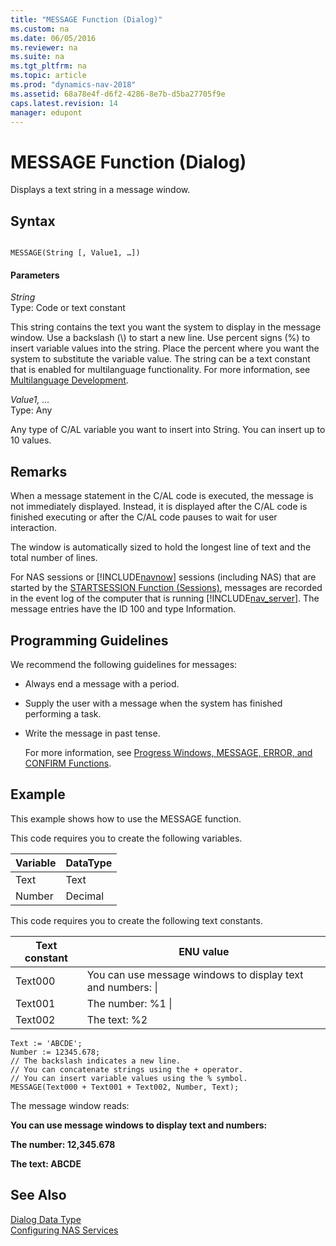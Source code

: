 ```yaml
---
title: "MESSAGE Function (Dialog)"
ms.custom: na
ms.date: 06/05/2016
ms.reviewer: na
ms.suite: na
ms.tgt_pltfrm: na
ms.topic: article
ms.prod: "dynamics-nav-2018"
ms.assetid: 68a78e4f-d6f2-4286-8e7b-d5ba27705f9e
caps.latest.revision: 14
manager: edupont
---
```

# MESSAGE Function (Dialog)
Displays a text string in a message window.  
  
## Syntax  
  
```  
  
MESSAGE(String [, Value1, …])  
```  
  
#### Parameters  
 *String*  
 Type: Code or text constant  
  
 This string contains the text you want the system to display in the message window. Use a backslash \(\\\) to start a new line. Use percent signs \(%\) to insert variable values into the string. Place the percent where you want the system to substitute the variable value. The string can be a text constant that is enabled for multilanguage functionality. For more information, see [Multilanguage Development](Multilanguage-Development.md).  
  
 *Value1, …*  
 Type: Any  
  
 Any type of C/AL variable you want to insert into String. You can insert up to 10 values.  
  
## Remarks  
 When a message statement in the C/AL code is executed, the message is not immediately displayed. Instead, it is displayed after the C/AL code is finished executing or after the C/AL code pauses to wait for user interaction.  
  
 The window is automatically sized to hold the longest line of text and the total number of lines.  
  
 For NAS sessions or [!INCLUDE[navnow](includes/navnow_md.md)] sessions \(including NAS\) that are started by the [STARTSESSION Function \(Sessions\)](STARTSESSION-Function--Sessions-.md), messages are recorded in the event log of the computer that is running [!INCLUDE[nav_server](includes/nav_server_md.md)]. The message entries have the ID 100 and type Information.  
  
## Programming Guidelines  
 We recommend the following guidelines for messages:  
  
- Always end a message with a period.  
  
- Supply the user with a message when the system has finished performing a task.  
  
- Write the message in past tense.  
  
  For more information, see [Progress Windows, MESSAGE, ERROR, and CONFIRM Functions](Progress-Windows--MESSAGE--ERROR--and-CONFIRM-Functions.md).  
  
## Example  
 This example shows how to use the MESSAGE function.  
  
 This code requires you to create the following variables.  
  
|Variable|DataType|  
|--------------|--------------|  
|Text|Text|  
|Number|Decimal|  
  
 This code requires you to create the following text constants.  
  
|Text constant|ENU value|  
|-------------------|---------------|  
|Text000|You can use message windows to display text and numbers: \\|  
|Text001|The number: %1 \\|  
|Text002|The text: %2|  
  
```  
Text := 'ABCDE';  
Number := 12345.678;  
// The backslash indicates a new line.  
// You can concatenate strings using the + operator.  
// You can insert variable values using the % symbol.  
MESSAGE(Text000 + Text001 + Text002, Number, Text);  
```  
  
 The message window reads:  
  
 **You can use message windows to display text and numbers:**  
  
 **The number: 12,345.678**  
  
 **The text: ABCDE**  
  
## See Also  
 [Dialog Data Type](Dialog-Data-Type.md)   
 [Configuring NAS Services](Configuring-NAS-Services.md)